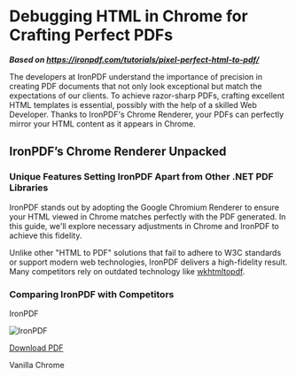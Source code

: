 # Debugging HTML in Chrome for Crafting Perfect PDFs

***Based on <https://ironpdf.com/tutorials/pixel-perfect-html-to-pdf/>***


The developers at IronPDF understand the importance of precision in creating PDF documents that not only look exceptional but match the expectations of our clients. To achieve razor-sharp PDFs, crafting excellent HTML templates is essential, possibly with the help of a skilled Web Developer. Thanks to IronPDF's Chrome Renderer, your PDFs can perfectly mirror your HTML content as it appears in Chrome.

## IronPDF’s Chrome Renderer Unpacked
### Unique Features Setting IronPDF Apart from Other .NET PDF Libraries

IronPDF stands out by adopting the Google Chromium Renderer to ensure your HTML viewed in Chrome matches perfectly with the PDF generated. In this guide, we'll explore necessary adjustments in Chrome and IronPDF to achieve this fidelity.

Unlike other "HTML to PDF" solutions that fail to adhere to W3C standards or support modern web technologies, IronPDF delivers a high-fidelity result. Many competitors rely on outdated technology like [wkhtmltopdf](https://ironpdf.com/blog/compare-to-other-components/wkhtmltopdf-c-sharp/).

### Comparing IronPDF with Competitors

<div class="competitors-section__wrapper-even-1">
    <div class="competitors__card">
        <p class="competitors__header">IronPDF</p>
        <img 
            class="competitors__image img-popup"
            src="https://ironpdf.com/static-assets/pdf/tutorials/pixel-perfect-html-to-pdf/bootstrap_ironpdf_p1.webp"
            alt="IronPDF"
            data-fullsize="https://ironpdf.com/static-assets/pdf/tutorials/pixel-perfect-html-to-pdf/bootstrap_ironpdf_p1.webp"
        >
        <p class="competitors__download-link">
            <i class="fas fa-file-pdf"></i>
            <a href="https://raw.githubusercontent.com/iron-software/iron-nuget-assets/main/IronPDF-Tutorial/Bootstrap_IronPDF.pdf">Download PDF</a>
        </p>
    </div>
    <div class="competitors__card">
        <p class="competitors__header">Vanilla Chrome</p>
        <img 
            class="competit...
